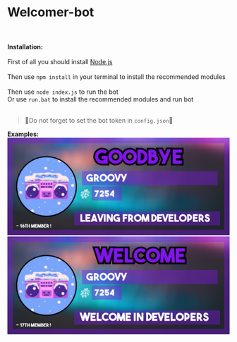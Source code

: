 # Welcomer-bot
<br><br>
**Installation:**
<br><br>
First of all you should install <a href="https://nodejs.org/en/">Node.js</a>
<br><br>
Then use `npm install` in your terminal to install the recommended modules
<br><br>
Then use `node index.js` to run the bot 
<br>
Or use `run.bat` to install the recommended modules and run bot
<br><br>
> 🔴Do not forget to set the bot token in `config.json`🔴

**Examples:**
<br>
![alt text](https://raw.githubusercontent.com/matmaz1382/Welcomer-discord-bot/main/img/leave-image.png)
![alt text](https://raw.githubusercontent.com/matmaz1382/Welcomer-discord-bot/main/img/welcome-image.png)
